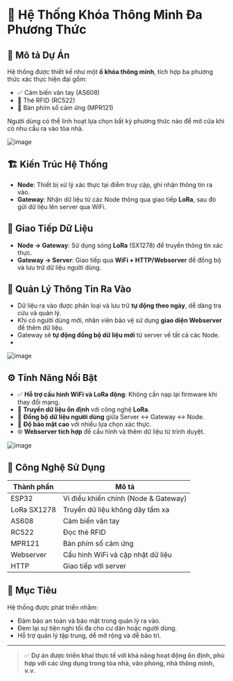# 🔐 Hệ Thống Khóa Thông Minh Đa Phương Thức

## 🧩 Mô tả Dự Án

Hệ thống được thiết kế như một **ổ khóa thông minh**, tích hợp ba phương thức xác thực hiện đại gồm:

- ✅ Cảm biến vân tay (AS608)  
- 📶 Thẻ RFID (RC522)  
- 🔢 Bàn phím số cảm ứng (MPR121)  

Người dùng có thể linh hoạt lựa chọn bất kỳ phương thức nào để mở cửa khi có nhu cầu ra vào tòa nhà.

![image](https://github.com/user-attachments/assets/1f48d10d-1b0c-4f69-a9cf-78ef74de5a39)

## 🏗️ Kiến Trúc Hệ Thống

- **Node**: Thiết bị xử lý xác thực tại điểm truy cập, ghi nhận thông tin ra vào.
- **Gateway**: Nhận dữ liệu từ các Node thông qua giao tiếp **LoRa**, sau đó gửi dữ liệu lên server qua WiFi.

## 📡 Giao Tiếp Dữ Liệu

- **Node → Gateway**: Sử dụng sóng **LoRa** (SX1278) để truyền thông tin xác thực.
- **Gateway → Server**: Giao tiếp qua **WiFi + HTTP/Webserver** để đồng bộ và lưu trữ dữ liệu người dùng.

## 📅 Quản Lý Thông Tin Ra Vào

- Dữ liệu ra vào được phân loại và lưu trữ **tự động theo ngày**, dễ dàng tra cứu và quản lý.
- Khi có người dùng mới, nhân viên bảo vệ sử dụng **giao diện Webserver** để thêm dữ liệu.
- Gateway sẽ **tự động đồng bộ dữ liệu mới** từ server về tất cả các Node.
- 
![image](https://github.com/user-attachments/assets/271eb02b-4860-4316-8aeb-bd24c4b69d0c)

## ⚙️ Tính Năng Nổi Bật

- ✅ **Hỗ trợ cấu hình WiFi và LoRa động**: Không cần nạp lại firmware khi thay đổi mạng.
- 📡 **Truyền dữ liệu ổn định** với công nghệ **LoRa**.
- 🔄 **Đồng bộ dữ liệu người dùng** giữa Server ↔ Gateway ↔ Node.
- 🔐 **Độ bảo mật cao** với nhiều lựa chọn xác thực.
- 🌐 **Webserver tích hợp** để cấu hình và thêm dữ liệu từ trình duyệt.

![image](https://github.com/user-attachments/assets/17951768-ba2f-4ced-ad5e-eba21d832e07)

## 🧠 Công Nghệ Sử Dụng

| Thành phần        | Mô tả                          |
|------------------|--------------------------------|
| ESP32            | Vi điều khiển chính (Node & Gateway) |
| LoRa SX1278      | Truyền dữ liệu không dây tầm xa |
| AS608            | Cảm biến vân tay               |
| RC522            | Đọc thẻ RFID                   |
| MPR121           | Bàn phím số cảm ứng            |
| Webserver        | Cấu hình WiFi và cập nhật dữ liệu |
| HTTP             | Giao tiếp với server           |

## 🎯 Mục Tiêu

Hệ thống được phát triển nhằm:

- Đảm bảo an toàn và bảo mật trong quản lý ra vào.
- Đem lại sự tiện nghi tối đa cho cư dân hoặc người dùng.
- Hỗ trợ quản lý tập trung, dễ mở rộng và dễ bảo trì.

---

> ✅ **Dự án được triển khai thực tế với khả năng hoạt động ổn định, phù hợp với các ứng dụng trong tòa nhà, văn phòng, nhà thông minh, v.v.**
